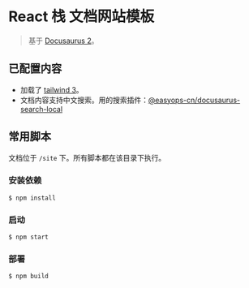 # React 栈 文档网站模板
> 基于 [Docusaurus 2](https://docusaurus.io/)。

## 已配置内容
* 加载了 [tailwind 3](https://tailwindcss.com/)。
* 文档内容支持中文搜索。用的搜索插件：[@easyops-cn/docusaurus-search-local](https://github.com/easyops-cn/docusaurus-search-local)

## 常用脚本
文档位于 `/site` 下。所有脚本都在该目录下执行。

### 安装依赖
```
$ npm install
```

### 启动
```
$ npm start
```

### 部署
```
$ npm build
```
